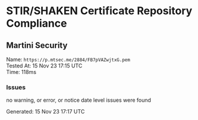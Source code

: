 # STIR/SHAKEN Certificate Repository Compliance

## Martini Security

Name: `https://p.mtsec.me/2884/FB7pVAZwjtxG.pem`\
Tested At: 15 Nov 23 17:15 UTC\
Time: 118ms

### Issues

no warning, or error, or notice date level issues were found

Generated: 15 Nov 23 17:17 UTC